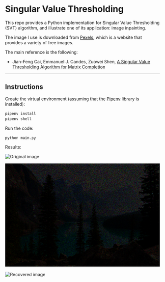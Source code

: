 # Singular Value Thresholding

This repo provides a Python implementation for Singular Value Thresholding (SVT) algorithm, and illustrate one of its application: image inpainting.

The image I use is downloaded from [Pexels](https://www.pexels.com/), which is a website that provides a variety of free images.

The main reference is the following:

- Jian-Feng Cai, Emmanuel J. Candes, Zuowei Shen, [A Singular Value Thresholding Algorithm for Matrix Completion](https://arxiv.org/abs/0810.3286)

---

## Instructions

Create the virtual environment (assuming that the [Pipenv](https://github.com/pypa/pipenv) library is installed):

```python
pipenv install
pipenv shell
```

Run the code:

```python
python main.py
```

Results:

![Original image](landscape.jpg?raw=true 'Original image')

![Impaired image](output_folder/impaired.png?raw=true 'Impaired image')

![Recovered image](output_folder/recovered.png?raw=true 'Recovered image')

